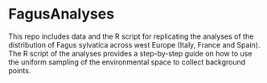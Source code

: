 # FagusAnalyses
This repo includes data and the R script for replicating the analyses of the distribution of Fagus sylvatica across west Europe (Italy, France and Spain).  The R script of the analyses provides a step-by-step guide on how to use the uniform sampling of the environmental space to collect background points.
